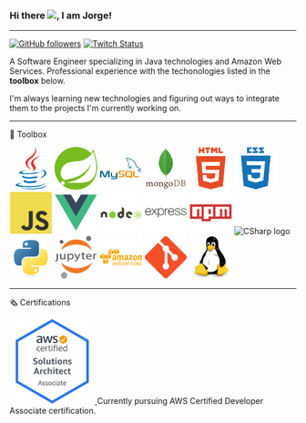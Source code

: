 ### Hi there <img src="https://raw.githubusercontent.com/MartinHeinz/MartinHeinz/master/wave.gif" width=30px>, I am Jorge!
---

[![GitHub followers](https://img.shields.io/github/followers/JorgeMag96?style=social)](https://github.com/JorgeMag96)
[![Twitch Status](https://img.shields.io/twitch/status/pheizxtv?style=social)](https://www.twitch.tv/pheizxtv)

A Software Engineer specializing in Java technologies and Amazon Web Services. Professional experience with the techonologies listed in the **toolbox** below.

I'm always learning new technologies and figuring out ways to integrate them to the projects I'm currently working on.

---

🧰  Toolbox

<img src="https://github.com/devicons/devicon/blob/master/icons/java/java-original.svg" alt="Java logo" width="75" height="75"> <img src="https://github.com/devicons/devicon/blob/master/icons/spring/spring-original.svg" alt="Spring logo" width="75" height="75"> <img src="https://github.com/devicons/devicon/blob/master/icons/mysql/mysql-original-wordmark.svg" alt="MySQL logo" width="75" height="75"> <img src="https://github.com/devicons/devicon/blob/master/icons/mongodb/mongodb-original-wordmark.svg" alt="MongoDB logo" width="75" height="75"> <img src="https://github.com/devicons/devicon/blob/master/icons/html5/html5-plain-wordmark.svg" alt="Html5 logo" width="75" height="75"> <img src="https://github.com/devicons/devicon/blob/master/icons/css3/css3-plain-wordmark.svg" alt="CSS logo" width="75" height="75"> <img src="https://github.com/devicons/devicon/blob/master/icons/javascript/javascript-original.svg" alt="JavaScript logo" width="75" height="75"> <img src="https://github.com/devicons/devicon/blob/master/icons/vuejs/vuejs-original.svg" alt="Vue logo" width="75" height="75"> <img src="https://github.com/devicons/devicon/blob/master/icons/nodejs/nodejs-original-wordmark.svg" alt="Node logo" width="75" height="75"> <img src="https://github.com/devicons/devicon/blob/master/icons/express/express-original-wordmark.svg" alt="Express logo" width="75" height="75"> <img src="https://github.com/devicons/devicon/blob/master/icons/npm/npm-original-wordmark.svg" alt="NPM logo" width="75" height="75"> <img src="https://github.com/devicons/devicon/blob/master/icons/chsarp/csharp-original.svg" alt="CSharp logo" width="75" height="75"> <img src="https://github.com/devicons/devicon/blob/master/icons/python/python-original.svg" alt="Python logo" width="75" height="75"> <img src="https://github.com/devicons/devicon/blob/master/icons/jupyter/jupyter-original-wordmark.svg" alt="Jupyter logo" width="75" height="75"> <img src="https://github.com/devicons/devicon/blob/master/icons/amazonwebservices/amazonwebservices-plain-wordmark.svg" alt="AWS logo" width="75" height="75"> <img src="https://github.com/devicons/devicon/blob/master/icons/git/git-original.svg" alt="Git logo" width="75" height="75"> <img src="https://github.com/devicons/devicon/blob/master/icons/linux/linux-original.svg" alt="Linux logo" width="75" height="75">

---

🗞️  Certifications

<a href="https://www.credly.com/badges/0d8c132b-fd30-409b-99b9-55a4d626032a/public_url" target="_blank"> <img src="https://github.com/JorgeMag96/JorgeMag96/blob/main/images/aws-certified-solutions-architect-associate%20480px.png" alt="SAA" width="150" height="150"> </a> Currently pursuing AWS Certified Developer Associate certification.
<!--
**JorgeMag96/JorgeMag96** is a ✨ _special_ ✨ repository because its `README.md` (this file) appears on your GitHub profile.

Here are some ideas to get you started:

- 🔭 I’m currently working on ...
- 🌱 I’m currently learning ...
- 👯 I’m looking to collaborate on ...
- 🤔 I’m looking for help with ...
- 💬 Ask me about ...
- 📫 How to reach me: ...
- 😄 Pronouns: ...
- ⚡ Fun fact: ...
-->
